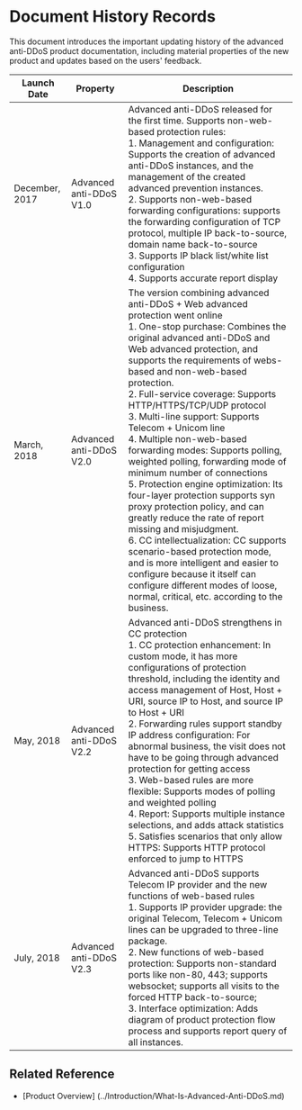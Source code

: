 # Document History Records

This document introduces the important updating history of the advanced anti-DDoS product documentation, including material properties of the new product and updates based on the users' feedback.

| Launch Date | Property | Description |
|-|-|-|
| December, 2017 | Advanced anti-DDoS V1.0 | Advanced anti-DDoS released for the first time. Supports non-web-based protection rules:<br/>1. Management and configuration: Supports the creation of advanced anti-DDoS instances, and the management of the created advanced prevention instances. <br />2. Supports non-web-based forwarding configurations: supports the forwarding configuration of TCP protocol, multiple IP back-to-source, domain name back-to-source<br />3. Supports IP black list/white list configuration<br />4. Supports accurate report display |
| March, 2018 | Advanced anti-DDoS V2.0 | The version combining advanced anti-DDoS + Web advanced protection went online<br />1. One-stop purchase: Combines the original advanced anti-DDoS and Web advanced protection, and supports the requirements of webs-based and non-web-based protection. <br />2. Full-service coverage: Supports HTTP/HTTPS/TCP/UDP protocol<br />3. Multi-line support: Supports Telecom + Unicom line<br />4. Multiple non-web-based forwarding modes: Supports polling, weighted polling, forwarding mode of minimum number of connections<br />5. Protection engine optimization: Its four-layer protection supports syn proxy protection policy, and can greatly reduce the rate of report missing and misjudgment. <br />6. CC intellectualization: CC supports scenario-based protection mode, and is more intelligent and easier to configure because it itself can configure different modes of loose, normal, critical, etc. according to the business. |
| May, 2018 | Advanced anti-DDoS V2.2 | Advanced anti-DDoS strengthens in CC protection<br />1. CC protection enhancement: In custom mode, it has more configurations of protection threshold, including the identity and access management of Host, Host + URI, source IP to Host, and source IP to Host + URI<br />2. Forwarding rules support standby IP address configuration: For abnormal business, the visit does not have to be going through advanced protection for getting access<br />3. Web-based rules are more flexible: Supports modes of polling and weighted polling<br />4. Report: Supports multiple instance selections, and adds attack statistics<br />5. Satisfies scenarios that only allow HTTPS: Supports HTTP protocol enforced to jump to HTTPS |
| July, 2018 | Advanced anti-DDoS V2.3 | Advanced anti-DDoS supports Telecom IP provider and the new functions of web-based rules<br />1. Supports IP provider upgrade: the original Telecom, Telecom + Unicom lines can be upgraded to three-line package. <br />2. New functions of web-based protection: Supports non-standard ports like non-80, 443; supports websocket; supports all visits to the forced HTTP back-to-source;<br />3. Interface optimization: Adds diagram of product protection flow process and supports report query of all instances. |



## Related Reference

- [Product Overview] (../Introduction/What-Is-Advanced-Anti-DDoS.md)

